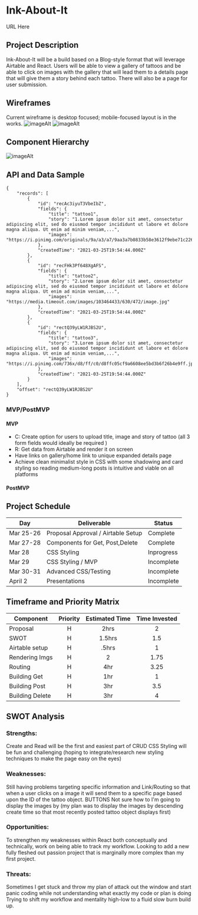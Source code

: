# Ink-About-It

URL Here

## Project Description

Ink-About-It will be a build based on a Blog-style format that will leverage Airtable and React. Users will be able to view a gallery of tattoos and be able to click on images with the gallery that will lead them to a details page that will give them a story behind each tattoo. There will also be a page for user submission.

## Wireframes

Current wireframe is desktop focused; mobile-focused layout is in the works.
![imageAlt](https://i.imgur.com/weK6BBP.png)
![imageAlt](https://i.imgur.com/CdYxRHk.png)

## Component Hierarchy

![imageAlt](https://i.imgur.com/e53Ut6B.png)

## API and Data Sample

```
{
    "records": [
        {
            "id": "recAc3iyuT3VbeIbZ",
            "fields": {
                "title": "tattoo1",
                "story": "1.Lorem ipsum dolor sit amet, consectetur adipiscing elit, sed do eiusmod tempor incididunt ut labore et dolore magna aliqua. Ut enim ad minim veniam,...",
                "images": "https://i.pinimg.com/originals/9a/a3/a7/9aa3a7b0833b58e3612f9ebe71c226bc.jpg"
            },
            "createdTime": "2021-03-25T19:54:44.000Z"
        },
        {
            "id": "recFHk3Pf648XgAFS",
            "fields": {
                "title": "tattoo2",
                "story": "2.Lorem ipsum dolor sit amet, consectetur adipiscing elit, sed do eiusmod tempor incididunt ut labore et dolore magna aliqua. Ut enim ad minim veniam,...",
                "images": "https://media.timeout.com/images/103464433/630/472/image.jpg"
            },
            "createdTime": "2021-03-25T19:54:44.000Z"
        },
        {
            "id": "rectQ39yLW1RJBS2U",
            "fields": {
                "title": "tattoo3",
                "story": "3.Lorem ipsum dolor sit amet, consectetur adipiscing elit, sed do eiusmod tempor incididunt ut labore et dolore magna aliqua. Ut enim ad minim veniam,...",
                "images": "https://i.pinimg.com/736x/d8/ff/c0/d8ffc05cf9a6608ee5bd3b6f26b4e9ff.jpg"
            },
            "createdTime": "2021-03-25T19:54:44.000Z"
        }
    ],
    "offset": "rectQ39yLW1RJBS2U"
}

```

### MVP/PostMVP

#### MVP

- C: Create option for users to upload title, image and story of tattoo (all 3 form fields would ideally be required )
- R: Get data from Airtable and render it on screen
- Have links on gallery/home link to unique expanded details page
- Achieve clean minimalist style in CSS with some shadowing and card styling so reading medium-long posts is intuitive and viable on all platforms

#### PostMVP

## Project Schedule

| Day       | Deliverable                        | Status     |
| --------- | ---------------------------------- | ---------- |
| Mar 25-26 | Proposal Approval / Airtable Setup | Complete   |
| Mar 27-28 | Components for Get, Post,Delete    | Complete   |
| Mar 28    | CSS Styling                        | Inprogress |
| Mar 29    | CSS Styling / MVP                  | Incomplete |
| Mar 30-31 | Advanced CSS/Testing               | Incomplete |
| April 2   | Presentations                      | Incomplete |

## Timeframe and Priority Matrix

| Component      | Priority | Estimated Time | Time Invested |
| -------------- | :------: | :------------: | :-----------: |
| Proposal       |    H     |      2hrs      |       2       |
| SWOT           |    H     |     1.5hrs     |      1.5      |
| Airtable setup |    H     |     .5hrs      |       1       |
| Rendering Imgs |    H     |       2        |     1.75      |
| Routing        |    H     |      4hr       |     3.25      |
| Building Get   |    H     |      1hr       |      1        |
| Building Post  |    H     |       3hr      |      3.5      |
| Building Delete|    H     |       3hr      |       4       |

## SWOT Analysis

### Strengths:

Create and Read will be the first and easiest part of CRUD
CSS Styling will be fun and challenging (hoping to integrate/research new styling techniques to make the page easy on the eyes)

### Weaknesses:

Still having problems targeting specific information and Link/Routing so that when a user clicks on a image it will send them to a specific page based upon the ID of the tattoo object.
BUTTONS
Not sure how to I'm going to display the images by (my plan was to display the images by descending create time so that most recently posted tattoo object displays first)

### Opportunities:

To strengthen my weaknesses within React both conceptually and technically, work on being able to track my workflow.
Looking to add a new fully fleshed out passion project that is marginally more complex than my first project.

### Threats:

Sometimes I get stuck and throw my plan of attack out the window and start panic coding while not understanding what exactly my code or plan is doing
Trying to shift my workflow and mentality high-low to a fluid slow burn build up.
